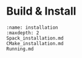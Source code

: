 # Build & Install

```{toctree}
:name: installation
:maxdepth: 2
Spack_installation.md
CMake_installation.md
Running.md
```